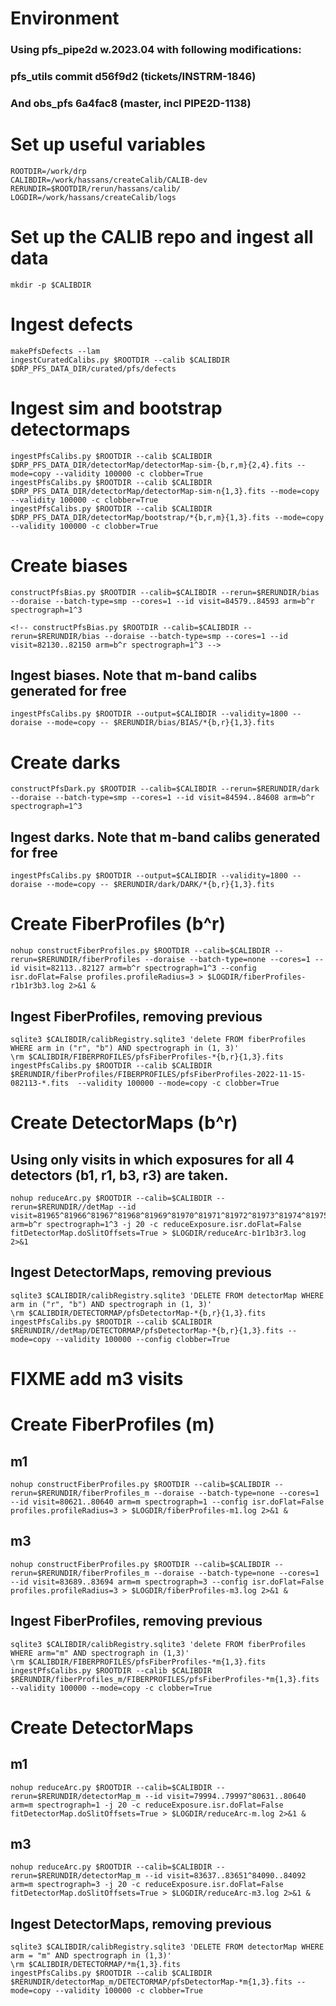 # Environment
###    Using pfs_pipe2d w.2023.04 with following modifications:
###    pfs_utils commit d56f9d2 (tickets/INSTRM-1846)
###    And obs_pfs 6a4fac8 (master, incl PIPE2D-1138)

# Set up useful variables
    ROOTDIR=/work/drp
    CALIBDIR=/work/hassans/createCalib/CALIB-dev
    RERUNDIR=$ROOTDIR/rerun/hassans/calib/
    LOGDIR=/work/hassans/createCalib/logs

# Set up the CALIB repo and ingest all data
    mkdir -p $CALIBDIR

# Ingest defects
    makePfsDefects --lam
    ingestCuratedCalibs.py $ROOTDIR --calib $CALIBDIR $DRP_PFS_DATA_DIR/curated/pfs/defects

# Ingest sim and bootstrap detectormaps
    ingestPfsCalibs.py $ROOTDIR --calib $CALIBDIR $DRP_PFS_DATA_DIR/detectorMap/detectorMap-sim-{b,r,m}{2,4}.fits --mode=copy --validity 100000 -c clobber=True
    ingestPfsCalibs.py $ROOTDIR --calib $CALIBDIR $DRP_PFS_DATA_DIR/detectorMap/detectorMap-sim-n{1,3}.fits --mode=copy --validity 100000 -c clobber=True
    ingestPfsCalibs.py $ROOTDIR --calib $CALIBDIR $DRP_PFS_DATA_DIR/detectorMap/bootstrap/*{b,r,m}{1,3}.fits --mode=copy --validity 100000 -c clobber=True

# Create biases
    constructPfsBias.py $ROOTDIR --calib=$CALIBDIR --rerun=$RERUNDIR/bias --doraise --batch-type=smp --cores=1 --id visit=84579..84593 arm=b^r spectrograph=1^3

    <!-- constructPfsBias.py $ROOTDIR --calib=$CALIBDIR --rerun=$RERUNDIR/bias --doraise --batch-type=smp --cores=1 --id visit=82130..82150 arm=b^r spectrograph=1^3 -->
## Ingest biases. Note that m-band calibs generated for free
    ingestPfsCalibs.py $ROOTDIR --output=$CALIBDIR --validity=1800 --doraise --mode=copy -- $RERUNDIR/bias/BIAS/*{b,r}{1,3}.fits

# Create darks
    constructPfsDark.py $ROOTDIR --calib=$CALIBDIR --rerun=$RERUNDIR/dark --doraise --batch-type=smp --cores=1 --id visit=84594..84608 arm=b^r spectrograph=1^3
## Ingest darks. Note that m-band calibs generated for free
    ingestPfsCalibs.py $ROOTDIR --output=$CALIBDIR --validity=1800 --doraise --mode=copy -- $RERUNDIR/dark/DARK/*{b,r}{1,3}.fits

# Create FiberProfiles (b^r)
    nohup constructFiberProfiles.py $ROOTDIR --calib=$CALIBDIR --rerun=$RERUNDIR/fiberProfiles --doraise --batch-type=none --cores=1 --id visit=82113..82127 arm=b^r spectrograph=1^3 --config isr.doFlat=False profiles.profileRadius=3 > $LOGDIR/fiberProfiles-r1b1r3b3.log 2>&1 &
## Ingest FiberProfiles, removing previous
    sqlite3 $CALIBDIR/calibRegistry.sqlite3 'delete FROM fiberProfiles WHERE arm in ("r", "b") AND spectrograph in (1, 3)'
    \rm $CALIBDIR/FIBERPROFILES/pfsFiberProfiles-*{b,r}{1,3}.fits
    ingestPfsCalibs.py $ROOTDIR --calib $CALIBDIR $RERUNDIR/fiberProfiles/FIBERPROFILES/pfsFiberProfiles-2022-11-15-082113-*.fits  --validity 100000 --mode=copy -c clobber=True

# Create DetectorMaps (b^r)
## Using only visits in which exposures for all 4 detectors (b1, r1, b3, r3) are taken.
    nohup reduceArc.py $ROOTDIR --calib=$CALIBDIR --rerun=$RERUNDIR//detMap --id visit=81965^81966^81967^81968^81969^81970^81971^81972^81973^81974^81975^81976^81977^81978^82719^82721^82722^82723^82727^82728^83098^83100 arm=b^r spectrograph=1^3 -j 20 -c reduceExposure.isr.doFlat=False fitDetectorMap.doSlitOffsets=True > $LOGDIR/reduceArc-b1r1b3r3.log 2>&1
## Ingest DetectorMaps, removing previous
    sqlite3 $CALIBDIR/calibRegistry.sqlite3 'DELETE FROM detectorMap WHERE arm in ("r", "b") AND spectrograph in (1, 3)'
    \rm $CALIBDIR/DETECTORMAP/pfsDetectorMap-*{b,r}{1,3}.fits
    ingestPfsCalibs.py $ROOTDIR --calib $CALIBDIR $RERUNDIR//detMap/DETECTORMAP/pfsDetectorMap-*{b,r}{1,3}.fits --mode=copy --validity 100000 --config clobber=True

# FIXME add m3 visits
# Create FiberProfiles (m)
## m1
    nohup constructFiberProfiles.py $ROOTDIR --calib=$CALIBDIR --rerun=$RERUNDIR/fiberProfiles_m --doraise --batch-type=none --cores=1 --id visit=80621..80640 arm=m spectrograph=1 --config isr.doFlat=False profiles.profileRadius=3 > $LOGDIR/fiberProfiles-m1.log 2>&1 &
## m3
    nohup constructFiberProfiles.py $ROOTDIR --calib=$CALIBDIR --rerun=$RERUNDIR/fiberProfiles_m --doraise --batch-type=none --cores=1 --id visit=83689..83694 arm=m spectrograph=3 --config isr.doFlat=False profiles.profileRadius=3 > $LOGDIR/fiberProfiles-m3.log 2>&1 &
## Ingest FiberProfiles, removing previous
    sqlite3 $CALIBDIR/calibRegistry.sqlite3 'delete FROM fiberProfiles WHERE arm="m" AND spectrograph in (1,3)'
    \rm $CALIBDIR/FIBERPROFILES/pfsFiberProfiles-*m{1,3}.fits
    ingestPfsCalibs.py $ROOTDIR --calib $CALIBDIR $RERUNDIR/fiberProfiles_m/FIBERPROFILES/pfsFiberProfiles-*m{1,3}.fits  --validity 100000 --mode=copy -c clobber=True

# Create DetectorMaps
## m1
    nohup reduceArc.py $ROOTDIR --calib=$CALIBDIR --rerun=$RERUNDIR/detectorMap_m --id visit=79994..79997^80631..80640 arm=m spectrograph=1 -j 20 -c reduceExposure.isr.doFlat=False fitDetectorMap.doSlitOffsets=True > $LOGDIR/reduceArc-m.log 2>&1 &
## m3
    nohup reduceArc.py $ROOTDIR --calib=$CALIBDIR --rerun=$RERUNDIR/detectorMap_m --id visit=83637..83651^84090..84092 arm=m spectrograph=3 -j 20 -c reduceExposure.isr.doFlat=False fitDetectorMap.doSlitOffsets=True > $LOGDIR/reduceArc-m3.log 2>&1 &

## Ingest DetectorMaps, removing previous
    sqlite3 $CALIBDIR/calibRegistry.sqlite3 'DELETE FROM detectorMap WHERE arm = "m" AND spectrograph in (1,3)'
    \rm $CALIBDIR/DETECTORMAP/*m{1,3}.fits
    ingestPfsCalibs.py $ROOTDIR --calib $CALIBDIR $RERUNDIR/detectorMap_m/DETECTORMAP/pfsDetectorMap-*m{1,3}.fits --mode=copy --validity 100000 -c clobber=True
